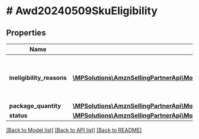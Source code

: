 # # Awd20240509SkuEligibility

## Properties

Name | Type | Description | Notes
------------ | ------------- | ------------- | -------------
**ineligibility_reasons** | [**\MPSolutions\AmznSellingPartnerApi\Models\Awd20240509\Awd20240509SkuIneligibilityReason[]**](Awd20240509SkuIneligibilityReason.md) | If not eligible, these are list of error codes and descriptions. | [optional]
**package_quantity** | [**\MPSolutions\AmznSellingPartnerApi\Models\Awd20240509\Awd20240509DistributionPackageQuantity**](Awd20240509DistributionPackageQuantity.md) |  |
**status** | [**\MPSolutions\AmznSellingPartnerApi\Models\Awd20240509\Awd20240509InboundEligibilityStatus**](Awd20240509InboundEligibilityStatus.md) |  |

[[Back to Model list]](../../README.md#models) [[Back to API list]](../../README.md#endpoints) [[Back to README]](../../README.md)
